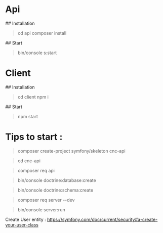# Api

## Installation

> cd api
> composer install

## Start

> bin/console s:start

# Client

## Installation

> cd client
> npm i

## Start

> npm start

# Tips to start :

> composer create-project symfony/skeleton cnc-api

> cd cnc-api

> composer req api

> bin/console doctrine:database:create

> bin/console doctrine:schema:create

> composer req server --dev

> bin/console server:run

Create User entity : https://symfony.com/doc/current/security#a-create-your-user-class
